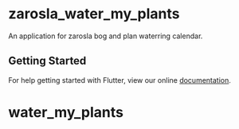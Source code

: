 # zarosla_water_my_plants

An application for zarosla bog and plan waterring calendar.

## Getting Started

For help getting started with Flutter, view our online
[documentation](https://flutter.io/).
# water_my_plants
